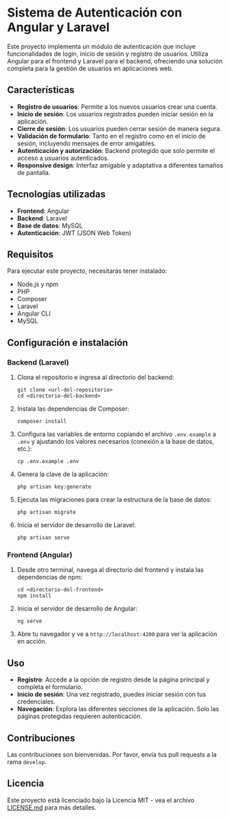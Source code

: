 # Sistema de Autenticación con Angular y Laravel

Este proyecto implementa un módulo de autenticación que incluye funcionalidades de login, inicio de sesión y registro de usuarios. Utiliza Angular para el frontend y Laravel para el backend, ofreciendo una solución completa para la gestión de usuarios en aplicaciones web.

## Características

- **Registro de usuarios**: Permite a los nuevos usuarios crear una cuenta.
- **Inicio de sesión**: Los usuarios registrados pueden iniciar sesión en la aplicación.
- **Cierre de sesión**: Los usuarios pueden cerrar sesión de manera segura.
- **Validación de formulario**: Tanto en el registro como en el inicio de sesión, incluyendo mensajes de error amigables.
- **Autenticación y autorización**: Backend protegido que solo permite el acceso a usuarios autenticados.
- **Responsive design**: Interfaz amigable y adaptativa a diferentes tamaños de pantalla.

## Tecnologías utilizadas

- **Frontend**: Angular
- **Backend**: Laravel
- **Base de datos**: MySQL
- **Autenticación**: JWT (JSON Web Token)

## Requisitos

Para ejecutar este proyecto, necesitarás tener instalado:

- Node.js y npm
- PHP
- Composer
- Laravel
- Angular CLI
- MySQL

## Configuración e instalación

### Backend (Laravel)

1. Clona el repositorio e ingresa al directorio del backend:
    ```
    git clone <url-del-repositorio>
    cd <directorio-del-backend>
    ```

2. Instala las dependencias de Composer:
    ```
    composer install
    ```

3. Configura las variables de entorno copiando el archivo `.env.example` a `.env` y ajustando los valores necesarios (conexión a la base de datos, etc.):
    ```
    cp .env.example .env
    ```

4. Genera la clave de la aplicación:
    ```
    php artisan key:generate
    ```

5. Ejecuta las migraciones para crear la estructura de la base de datos:
    ```
    php artisan migrate
    ```

6. Inicia el servidor de desarrollo de Laravel:
    ```
    php artisan serve
    ```

### Frontend (Angular)

1. Desde otro terminal, navega al directorio del frontend y instala las dependencias de npm:
    ```
    cd <directorio-del-frontend>
    npm install
    ```

2. Inicia el servidor de desarrollo de Angular:
    ```
    ng serve
    ```

3. Abre tu navegador y ve a `http://localhost:4200` para ver la aplicación en acción.

## Uso

- **Registro**: Accede a la opción de registro desde la página principal y completa el formulario.
- **Inicio de sesión**: Una vez registrado, puedes iniciar sesión con tus credenciales.
- **Navegación**: Explora las diferentes secciones de la aplicación. Solo las páginas protegidas requieren autenticación.

## Contribuciones

Las contribuciones son bienvenidas. Por favor, envía tus pull requests a la rama `develop`.

## Licencia

Este proyecto está licenciado bajo la Licencia MIT - vea el archivo [LICENSE.md](LICENSE.md) para más detalles.
